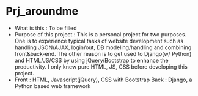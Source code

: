 # Prj_aroundme

- What is this : 
  To be filled
- Purpose of this project : 
  This is a personal project for two purposes. One is to experience typical tasks of website development such as handling JSON/AJAX, login/out, DB modeling/handling and combining front&back-end. The other reason is to get used to Django(w/ Python) and HTML/JS/CSS by using jQuery/Bootstrap to enhance the productivity. I only knew pure HTML, JS, CSS before developing this project.
- Front : HTML, Javascript(jQuery), CSS with Bootstrap
  Back : Django, a Python based web framework
